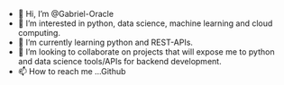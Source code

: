 - 👋 Hi, I’m @Gabriel-Oracle
- 👀 I’m interested in python, data science, machine learning and cloud computing.
- 🌱 I’m currently learning python and REST-APIs.
- 💞️ I’m looking to collaborate on projects that will expose me to python and data science tools/APIs for backend development. 
- 📫 How to reach me ...Github

<!---
Gabriel-Oracle/Gabriel-Oracle is a ✨ special ✨ repository because its `README.md` (this file) appears on your GitHub profile.
You can click the Preview link to take a look at your changes.
--->
